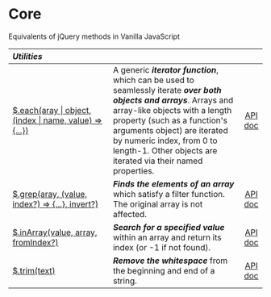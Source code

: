 # Core

Equivalents of jQuery methods in Vanilla JavaScript

<style>
th { text-align: left; font-style: italic; }
tr td:nth-child(1) { width: 30rem; }
tr td:nth-child(2) { width: 60rem; }
</style>

| Utilities |||
|:--|:--|:--:|
| [$.each(aray \| object, (index \| name, value) => {...})](?each/) | A generic **_iterator function_**, which can be used to seamlessly iterate **_over both objects and arrays_**. Arrays and array-like objects with a length property (such as a function's arguments object) are iterated by numeric index, from 0 to length-1. Other objects are iterated via their named properties. | [API doc](https://api.jquery.com/jQuery.each/) |
| [$.grep(aray, (value, index?) => {...}, invert?)](?grep/) | **_Finds the elements of an array_** which satisfy a filter function. The original array is not affected. | [API doc](https://api.jquery.com/jQuery.grep/) |
| [$.inArray(value, array, fromIndex?)](?inarray/) | **_Search for a specified value_** within an array and return its index (or -1 if not found). | [API doc](https://api.jquery.com/jQuery.inArray/) |
| [$.trim(text)](?trim/) | **_Remove the whitespace_** from the beginning and end of a string. | [API doc](https://api.jquery.com/jQuery.trim/) |
